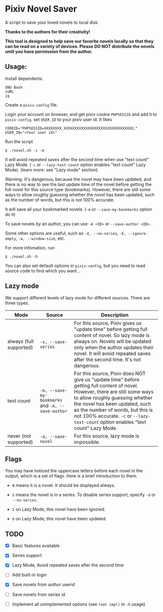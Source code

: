 # Pixiv Novel Saver

A script to save your loved novels to local disk.

**Thanks to the authors for their creativity!**

**This tool is designed to help save our favorite novels locally so that they can be read on a variety of devices. Please DO NOT distribute the novels until you have permission from the author.**

## Usage:

Install dependents:

```
GNU Bash
cURL
jq
```

Create a `pixiv-config` file.

Login your account on browser, and get pixiv cookie `PHPSESSID` and add it to `pixiv-config`. set `USER_ID` to your pixiv user id. It likes

```
COOKIE="PHPSESSID=XXXXXXXX_XXXXXXXXXXXXXXXXXXXXXXXXXXXXXXXX;"
USER_ID="<Your user id>"
```

Run the script

```
$ ./novel.sh -c -m
```

It will avoid repeated saves after the second time when use "text count" Lazy Mode. (`-c` or `--lazy-text-count` option enables "text count" Lazy Mode). (learn more: see "Lazy mode" section)

Warning: It's dangerous, because the novel may have been updated, and there is no way to see the last update time of the novel before getting the full novel for this source type (bookmarks). However, there are still some ways to allow roughly guessing whether the novel has been updated, such as the number of words, but this is not 100% accurate. 

It will save all your bookmarked novels. (`-m` or `--save-my-bookmarks` option do it)

To save novels by an author, you can use `-A <ID>` or `--save-author <ID>`.

Some other options are useful, such as `-d, --no-series`, `-E, --ignore-empty`, `-w, --window-size`, etc.

For more infomation, run

```
$ ./novel.sh -h
```

You can also set default options in `pixiv-config`, but you need to read source code to find which you want...

## Lazy mode

We support different levels of lazy mode for different sources. There are three types.

Mode|Source|Description
----|------|-----------
always (full supported)|`-s, --save-series`|For this source, Pixiv gives us "update time" before getting full content of novel. So lazy mode is always on. Novels will be updated only when the author updates their novel. It will avoid repeated saves after the second time. It's not dangerous.
text count|`-m, --save-my-bookmarks` and `-A, --save-author`|For this source, Pixiv does NOT give us "update time" before getting full content of novel. However, there are still some ways to allow roughly guessing whether the novel has been updated, such as the number of words, but this is not 100% accurate. `-c` or `--lazy-text-count` option enables "text count" Lazy Mode.
never (not supported)|`-a, --save-novel`|For this source, lazy mode is impossible.

## Flags

You may have noticed the uppercase letters before each novel in the output, which is a set of flags. Here is a brief introduction to them.

- `N` means it is a novel. It should be displayed always.

- `S` means the novel is in a series. To disable series support, specify `-d` or `--no-series`.

- `I` on Lazy Mode, this novel have been ignored.

- `U` on Lazy Mode, this novel have been updated.

## TODO

- [x] Basic features available

- [x] Series support

- [x] Lazy Mode, Avoid repeated saves after the second time

- [ ] Add built-in login

- [x] Save novels from author userid

- [ ] Save novels from series id

- [ ] Implement all unimplemented options (see `(not impl)` in `-h` usage)
